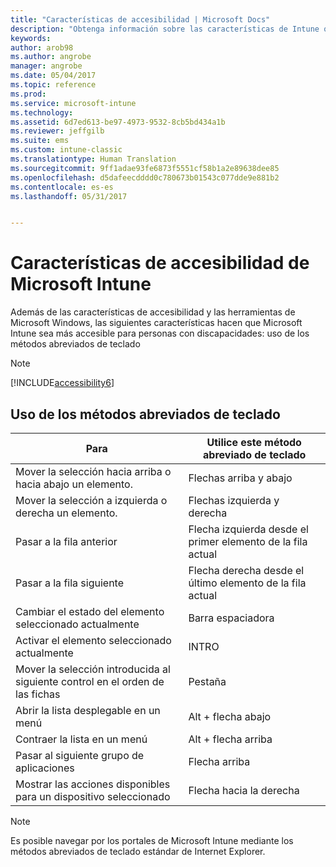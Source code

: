 ```yaml
---
title: "Características de accesibilidad | Microsoft Docs"
description: "Obtenga información sobre las características de Intune que la hacen más accesible para personas con discapacidades."
keywords: 
author: arob98
ms.author: angrobe
manager: angrobe
ms.date: 05/04/2017
ms.topic: reference
ms.prod: 
ms.service: microsoft-intune
ms.technology: 
ms.assetid: 6d7ed613-be97-4973-9532-8cb5bd434a1b
ms.reviewer: jeffgilb
ms.suite: ems
ms.custom: intune-classic
ms.translationtype: Human Translation
ms.sourcegitcommit: 9ff1adae93fe6873f5551cf58b1a2e89638dee85
ms.openlocfilehash: d5dafeecdddd0c780673b01543c077dde9e881b2
ms.contentlocale: es-es
ms.lasthandoff: 05/31/2017


---
```


# <a name="accessibility-features-of-microsoft-intune"></a>Características de accesibilidad de Microsoft Intune
Además de las características de accesibilidad y las herramientas de Microsoft Windows, las siguientes características hacen que Microsoft Intune sea más accesible para personas con discapacidades: uso de los métodos abreviados de teclado

> [!NOTE]
> [!INCLUDE[accessibility6](./includes/accessibility6_md.md)]

## <a name="using-keyboard-shortcuts"></a>Uso de los métodos abreviados de teclado

|Para|Utilice este método abreviado de teclado|
|--------------|------------------------------|
|Mover la selección hacia arriba o hacia abajo un elemento.|Flechas arriba y abajo|
|Mover la selección a izquierda o derecha un elemento.|Flechas izquierda y derecha|
|Pasar a la fila anterior|Flecha izquierda desde el primer elemento de la fila actual|
|Pasar a la fila siguiente|Flecha derecha desde el último elemento de la fila actual|
|Cambiar el estado del elemento seleccionado actualmente|Barra espaciadora|
|Activar el elemento seleccionado actualmente|INTRO|
|Mover la selección introducida al siguiente control en el orden de las fichas|Pestaña|
|Abrir la lista desplegable en un menú|Alt + flecha abajo|
|Contraer la lista en un menú|Alt + flecha arriba|
|Pasar al siguiente grupo de aplicaciones|Flecha arriba|
|Mostrar las acciones disponibles para un dispositivo seleccionado|Flecha hacia la derecha|
> [!NOTE]
> Es posible navegar por los portales de Microsoft Intune mediante los métodos abreviados de teclado estándar de Internet Explorer.

